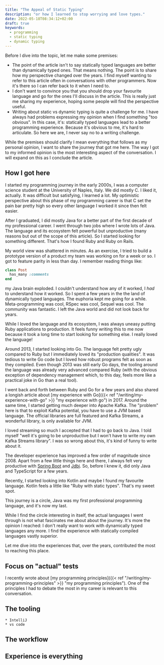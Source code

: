 ```yaml
---
title: "The Appeal of Static Typing"
description: "or how I learned to stop worrying and love types."
date: 2022-05-18T08:34:12+02:00
draft: true
keywords:
  - programming
  - static typing
  - dynamic typing
---
```


Before I dive into the topic, let me make some premises:

- The point of the article isn't to say statically typed languages are better
  than dynamically typed ones. That means nothing. The point is to share how my
  perspective changed over the years. I find myself wanting to refer to this
  article often in conversations with other programmers. Now it's there so I can
  refer back to it when I need to.
- I don't want to convince you that you should drop your favourite language and
  go for the ones I'll discuss in the article. This is really just me sharing my
  experience, hoping some people will find the perspective useful.
- Writing about static vs dynamic typing is quite a challenge for me. I have
  always had problems expressing my opinion when I find something "too obvious".
  In this case, it's: statically typed languages lead to a better programming
  experience. Because it's obvious to me, it's hard to articulate. So here we
  are, I never say no to a writing challenge.

While the premises should clarify I mean everything that follows as my personal
opinion, I want to share the journey that got me here. The way I got to my
informed opinion is the most interesting aspect of the conversation. I will
expand on this as I conclude the article.

## How I got here

I started my programming journey in the early 2000s, I was a computer science
student at the University of Naples, Italy. We did mostly C. I liked it,
actually. It was difficult but satisfying, I learned a lot. My optimistic
perspective about this phase of my programming career is that C set the pain bar
pretty high so every other language I worked it since then felt easier.

After I graduated, I did mostly Java for a better part of the first decade of my
professional career. I went through two jobs where I wrote lots of Java. The
language and its ecosystem felt powerful but unproductive (many reasons but out
of the scope of this article). So I started looking for something different.
That's how I found Ruby and Ruby on Rails.

My world view was shattered in minutes. As an exercise, I tried to build a
prototype version of a product my team was working on for a week or so. I got to
feature parity in less than day. I remember reading things like:

```ruby
class Post
  has_many :comments
end
```

my Java brain exploded. I couldn't understand how any of it worked, I _had_ to
understand how it worked. So I spent a few years in the the land of dynamically
typed languages. The euphoria kept me going for a while. Meta-programming was
cool, RSpec was cool, Sequel was cool. The community was fantastic. I left the
Java world and did not look back for years.

While I loved the language and its ecosystem, I was always uneasy putting Ruby
applications to production. It feels funny writing this to me now because it
took a long time to start looking for something else. I really loved the
language!

Around 2013, I started looking into Go. The language felt pretty ugly compared
to Ruby but I immediately loved its "production qualities". It was tedious to
write Go code but I loved how robust programs felt as soon as they compiled.
Even though 2013 was still early Go days, the tooling around the language was
already very advanced compared Ruby (with the obvious exception of dependency
management which, to this day, feels more like a practical joke in Go than a
real tool).

I went back and forth between Ruby and Go for a few years and also shared a
longish article about [my experience with Go]({{< ref
"/writing/my-experience-with-go" >}} "my experience with go") in 2017. Around
the same time, I started getting much deeper into Apache Kafka. The "problem"
here is that to exploit Kafka potential, you have to use a JVM based language.
The official libraries are full featured and Kafka Streams, a wonderful library,
is only available for JVM.

I loved streaming so much I accepted that I had to go back to Java. I told
myself "well it's going to be unproductive but I won't have to write my own
Kafka Streams library". I was so wrong about this, it's kind of funny to write
about it.

The developer experience has improved a few order of magnitude since 2008. Apart
from a few little things here and there, I always felt very productive with
[Spring Boot](https://spring.io/projects/spring-boot) and
[Jdbi](https://jdbi.org/). So, before I knew it, did only Java and TypeScript
for a few years.

Recently, I started looking into Kotlin and maybe I found my favourite language.
Kotlin feels a little like "Ruby with static types". That's my sweet spot.

This journey is a circle, Java was my first professional programming language,
and it's now my last.

While I find the circle interesting in itself, the actual languages I went
through is not what fascinates me about about the journey. It's more the opinion
I reached: I don't really want to work with dynamically typed languages any
more. I find the experience with statically compiled languages vastly superior.

Let me dive into the experiences that, over the years, contributed the most to
reaching this place.

## Focus on "actual" tests


I recently wrote about [my programming principles]({{< ref
"/writing/my-programming-principles" >}} "my programming principles"). One of
the principles I had to debate the most in my career is relevant to this
conversation.

## The tooling

    * IntelliJ
    * vs code

## The workflow


## Experience is everything
